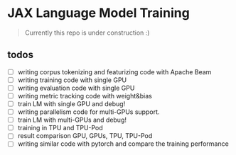 # JAX Language Model Training

> Currently this repo is under construction :) 

## todos

- [ ] writing corpus tokenizing and featurizing code with Apache Beam
- [ ] writing training code with single GPU
- [ ] writing evaluation code with single GPU
- [ ] writing metric tracking code with weight&bias
- [ ] train LM with single GPU and debug!
- [ ] writing parallelism code for multi-GPUs support.
- [ ] train LM with multi-GPUs and debug!
- [ ] training in TPU and TPU-Pod
- [ ] result comparison GPU, GPUs, TPU, TPU-Pod
- [ ] writing similar code with pytorch and compare the training performance
